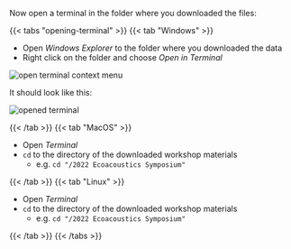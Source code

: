 ---
---

Now open a terminal in the folder where you downloaded the files:

{{< tabs "opening-terminal" >}}
{{< tab "Windows" >}}

- Open _Windows Explorer_ to the folder where you downloaded the data
- Right click on the folder and choose _Open in Terminal_

![open terminal context menu](/resources/lessons/shared/open-terminal-context-menu.png)

It should look like this:

![opened terminal](/resources/lessons/shared/opened-terminal.png)


{{< /tab >}}
{{< tab "MacOS" >}} 

- Open _Terminal_
- `cd` to the directory of the downloaded workshop materials
  - e.g. `cd "/2022 Ecoacoustics Symposium"`

{{< /tab >}}
{{< tab "Linux" >}}

- Open _Terminal_
- `cd` to the directory of the downloaded workshop materials
  - e.g. `cd "/2022 Ecoacoustics Symposium"`

{{< /tab >}}
{{< /tabs >}}
